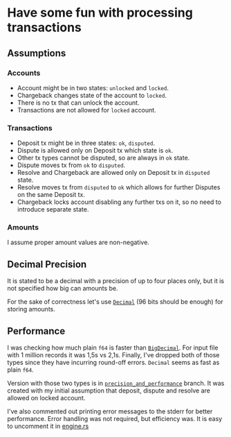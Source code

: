# Have some fun with processing transactions

## Assumptions

### Accounts

* Account might be in two states: `unlocked` and `locked`.
* Chargeback changes state of the account to `locked`.
* There is no tx that can unlock the account.
* Transactions are not allowed for `locked` account.

### Transactions

* Deposit tx might be in three states: `ok`, `disputed`.
* Dispute is allowed only on Deposit tx which state is `ok`. 
* Other tx types cannot be disputed, so are always in `ok` state.
* Dispute moves tx from `ok` to `disputed`.
* Resolve and Chargeback are allowed only on Deposit tx in `disputed` state.
* Resolve moves tx from `disputed` to `ok` which allows for further Disputes on the same Deposit tx.
* Chargeback locks account disabling any further txs on it, so no need to introduce separate state.

### Amounts
I assume proper amount values are non-negative.

## Decimal Precision
It is stated to be a decimal with a precision of up to four places only,
but it is not specified how big can amounts be.

For the sake of correctness let's use [`Decimal`](https://docs.rs/rust_decimal) (96 bits should be enough) for storing amounts.

## Performance
I was checking how much plain `f64` is faster than [`BigDecimal`](https://docs.rs/bigdecimal).
For input file with 1 million records it was 1,5s vs 2,1s.
Finally, I've dropped both of those types since they have incurring round-off errors.
`Decimal` seems as fast as plain `f64`.

Version with those two types is in [`precision_and_performance`](https://github.com/morover/tx_fun/tree/precision_and_performance) branch.
It was created with my initial assumption that deposit, dispute and resolve are allowed on locked account.

I've also commented out printing error messages to the stderr for better performance.
Error handling was not required, but efficiency was.
It is easy to uncomment it in [engine.rs](src/engine.rs)

